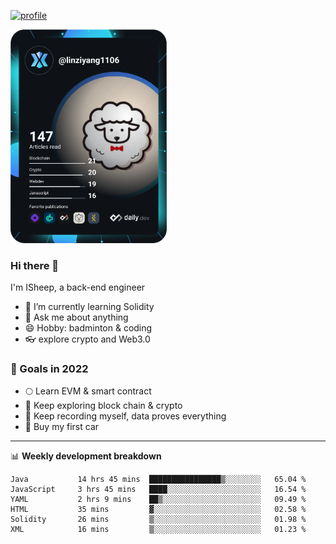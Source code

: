 [![profile](http://img.codelin.xyz/hello-im-isheep.svg)](https://www.calligrapher.ai/)

<a href="https://app.daily.dev/linziyang1106"><img src="/devcard.png" width="250" alt="ISheep's Dev Card"/></a>

### Hi there 🐏

I'm ISheep, a back-end engineer

- 🔭 I’m currently learning Solidity
- 💬 Ask me about anything
- 😄 Hobby: badminton & coding
- 👓 explore crypto and Web3.0

### 🚀 Goals in 2022
+ 🌕 Learn EVM & smart contract
+ 🤔 Keep exploring block chain & crypto
+ 🐏 Keep recording myself, data proves everything
+ 🚗 Buy my first car

-------

📊 **Weekly development breakdown**
<!--START_SECTION:waka-->

```text
Java           14 hrs 45 mins  ████████████████▒░░░░░░░░   65.04 %
JavaScript     3 hrs 45 mins   ████░░░░░░░░░░░░░░░░░░░░░   16.54 %
YAML           2 hrs 9 mins    ██▒░░░░░░░░░░░░░░░░░░░░░░   09.49 %
HTML           35 mins         ▓░░░░░░░░░░░░░░░░░░░░░░░░   02.58 %
Solidity       26 mins         ▒░░░░░░░░░░░░░░░░░░░░░░░░   01.98 %
XML            16 mins         ▒░░░░░░░░░░░░░░░░░░░░░░░░   01.23 %
```

<!--END_SECTION:waka-->
